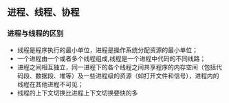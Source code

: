 ## 进程、线程、协程

### 进程与线程的区别
- 线程是程序执行的最小单位，进程是操作系统分配资源的最小单位；
- 一个进程由一个或者多个线程组成,线程是一个进程中代码的不同线路；
- 进程之间相互独立，同一进程下的各个线程之间共享程序的内存空间（包括代码段、数据段、堆等）及一些进程级的资源（如打开文件和信号），进程内的线程在其他进程不可见；
- 线程的上下文切换比进程上下文切换要快的多

